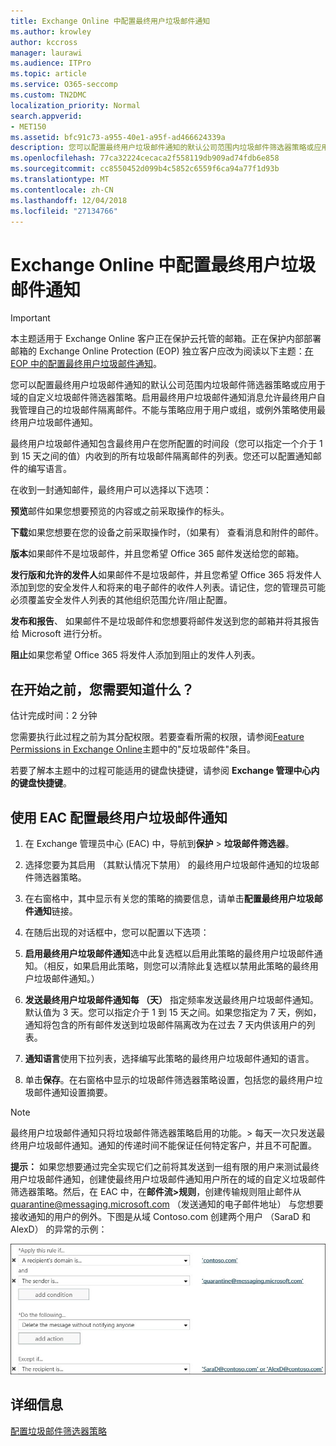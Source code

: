 ```yaml
---
title: Exchange Online 中配置最终用户垃圾邮件通知
ms.author: krowley
author: kccross
manager: laurawi
ms.audience: ITPro
ms.topic: article
ms.service: O365-seccomp
ms.custom: TN2DMC
localization_priority: Normal
search.appverid:
- MET150
ms.assetid: bfc91c73-a955-40e1-a95f-ad466624339a
description: 您可以配置最终用户垃圾邮件通知的默认公司范围内垃圾邮件筛选器策略或应用于域的自定义垃圾邮件筛选器策略。
ms.openlocfilehash: 77ca32224cecaca2f558119db909ad74fdb6e858
ms.sourcegitcommit: cc8550452d099b4c5852c6559f6ca94a77f1d93b
ms.translationtype: MT
ms.contentlocale: zh-CN
ms.lasthandoff: 12/04/2018
ms.locfileid: "27134766"
---
```

# <a name="configure-end-user-spam-notifications-in-exchange-online"></a>Exchange Online 中配置最终用户垃圾邮件通知

> [!IMPORTANT]
> 本主题适用于 Exchange Online 客户正在保护云托管的邮箱。正在保护内部部署邮箱的 Exchange Online Protection (EOP) 独立客户应改为阅读以下主题：[在 EOP 中的配置最终用户垃圾邮件通知](configure-end-user-spam-notifications-in-eop.md)。 
  
您可以配置最终用户垃圾邮件通知的默认公司范围内垃圾邮件筛选器策略或应用于域的自定义垃圾邮件筛选器策略。启用最终用户垃圾邮件通知消息允许最终用户自我管理自己的垃圾邮件隔离邮件。不能与策略应用于用户或组，或例外策略使用最终用户垃圾邮件通知。
  
最终用户垃圾邮件通知包含最终用户在您所配置的时间段（您可以指定一个介于 1 到 15 天之间的值）内收到的所有垃圾邮件隔离邮件的列表。您还可以配置通知邮件的编写语言。
  
在收到一封通知邮件，最终用户可以选择以下选项：

**预览**邮件如果您想要预览的内容或之前采取操作的标头。

**下载**如果您想要在您的设备之前采取操作时，（如果有） 查看消息和附件的邮件。

**版本**如果邮件不是垃圾邮件，并且您希望 Office 365 邮件发送给您的邮箱。

**发行版和允许的发件人**如果邮件不是垃圾邮件，并且您希望 Office 365 将发件人添加到您的安全发件人和将来的电子邮件的收件人列表。请记住，您的管理员可能必须覆盖安全发件人列表的其他组织范围允许/阻止配置。

**发布和报告**、 如果邮件不是垃圾邮件和您想要将邮件发送到您的邮箱并将其报告给 Microsoft 进行分析。

**阻止**如果您希望 Office 365 将发件人添加到阻止的发件人列表。
  
## <a name="what-do-you-need-to-know-before-you-begin"></a>在开始之前，您需要知道什么？

估计完成时间：2 分钟
  
您需要执行此过程之前为其分配权限。若要查看所需的权限，请参阅[Feature Permissions in Exchange Online](http://technet.microsoft.com/library/15073ce1-0917-403b-8839-02a2ebc96e16.aspx)主题中的"反垃圾邮件"条目。 
  
若要了解本主题中的过程可能适用的键盘快捷键，请参阅 **Exchange 管理中心内的键盘快捷键**。
  
## <a name="use-the-eac-to-configure-end-user-spam-notifications"></a>使用 EAC 配置最终用户垃圾邮件通知

1. 在 Exchange 管理员中心 (EAC) 中，导航到**保护** \> **垃圾邮件筛选器**。
    
2. 选择您要为其启用 （其默认情况下禁用） 的最终用户垃圾邮件通知的垃圾邮件筛选器策略。
    
3. 在右窗格中，其中显示有关您的策略的摘要信息，请单击**配置最终用户垃圾邮件通知**链接。 
    
4. 在随后出现的对话框中，您可以配置以下选项：
    
1. **启用最终用户垃圾邮件通知**选中此复选框以启用此策略的最终用户垃圾邮件通知。（相反，如果启用此策略，则您可以清除此复选框以禁用此策略的最终用户垃圾邮件通知。） 
    
2. **发送最终用户垃圾邮件通知每 （天）** 指定频率发送最终用户垃圾邮件通知。默认值为 3 天。您可以指定介于 1 到 15 天之间。如果您指定为 7 天，例如，通知将包含的所有邮件发送到垃圾邮件隔离改为在过去 7 天内供该用户的列表。 
    
3. **通知语言**使用下拉列表，选择编写此策略的最终用户垃圾邮件通知的语言。 
    
5. 单击**保存**。在右窗格中显示的垃圾邮件筛选器策略设置，包括您的最终用户垃圾邮件通知设置摘要。
    
> [!NOTE]
>  最终用户垃圾邮件通知只将垃圾邮件筛选器策略启用的功能。> 每天一次只发送最终用户垃圾邮件通知。通知的传递时间不能保证任何特定客户，并且不可配置。 
  
 **提示：** 如果您想要通过完全实现它们之前将其发送到一组有限的用户来测试最终用户垃圾邮件通知，创建使最终用户垃圾邮件通知用户所在的域的自定义垃圾邮件筛选器策略。然后，在 EAC 中，在**邮件流\>规则**，创建传输规则阻止邮件从 quarantine@messaging.microsoft.com （发送通知的电子邮件地址） 与您想要接收通知的用户的例外。下图是从域 Contoso.com 创建两个用户 （SaraD 和 AlexD） 的异常的示例： 
  
![测试最终用户垃圾邮件通知的传输规则](media/EOP-ESN-testspecificusers.jpg)
  
## <a name="for-more-information"></a>详细信息

[配置垃圾邮件筛选器策略](configure-your-spam-filter-policies.md)
  
